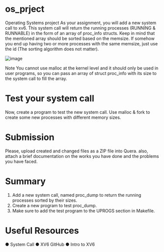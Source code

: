 # os_prject
Operating Systems  project
As your assignment, you will add a new system call to xv6. This system call will
return the running processes (RUNNING & RUNNABLE) in the form of an array of
proc_info structs.
Keep in mind that the mentioned array should be sorted based on the memsize. If
somehow you end up having two or more processes with the same memsize, just
use the id (The sorting algorithm does not matter).

![image](https://user-images.githubusercontent.com/119484000/234562705-a8953851-7c79-4c4c-8f7d-f21bc6b5c88e.png)

Note
You cannot use malloc at the kernel level and it should only be used in user
programs, so you can pass an array of struct proc_info with its size to the system
call to fill the array.
# Test your system call
Now, create a program to test the new system call. Use malloc & fork to create
some new processes with different memory sizes.
# Submission
Please, upload created and changed files as a ZIP file into Quera. also, attach a
brief documentation on the works you have done and the problems you have
faced.
# Summary
1. Add a new system call, named proc_dump to return the running processes
sorted by their sizes.
2. Create a new program to test proc_dump.
3. Make sure to add the test program to the UPROGS section in Makefile.
# Useful Resources
● System Call
● XV6 GitHub
● Intro to XV6
